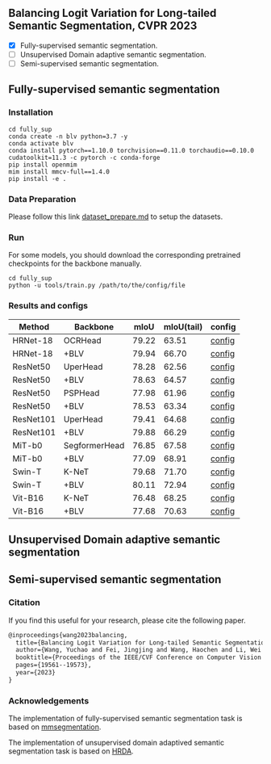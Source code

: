 ## Balancing Logit Variation for Long-tailed Semantic Segmentation, CVPR 2023

- [x] Fully-supervised semantic segmentation.
- [ ] Unsupervised Domain adaptive semantic segmentation.
- [ ] Semi-supervised semantic segmentation.

## Fully-supervised semantic segmentation


### Installation
```shell
cd fully_sup
conda create -n blv python=3.7 -y
conda activate blv
conda install pytorch==1.10.0 torchvision==0.11.0 torchaudio==0.10.0 cudatoolkit=11.3 -c pytorch -c conda-forge
pip install openmim
mim install mmcv-full==1.4.0
pip install -e .
```


### Data Preparation
Please follow this link [dataset_prepare.md](https://github.com/open-mmlab/mmsegmentation/blob/v0.23.0/docs/en/dataset_prepare.md#prepare-datasets) to setup the datasets.



### Run
For some models, you should download the corresponding pretrained checkpoints for the backbone manually.
```shell
cd fully_sup
python -u tools/train.py /path/to/the/config/file
```



### Results and configs
| Method    | Backbone  | mIoU | mIoU(tail) | config |
| ---- | ---- | ---- | ---- | ---- |
|HRNet-18| OCRHead|79.22|63.51|[config](./fully_sup/configs/ocrnet/ocrnet_hr18_512x1024_40k_cityscapes.py)|
|HRNet-18| +BLV|79.94|66.70|[config](./fully_sup/configs/ocrnet/ocrnet_hr18_512x1024_40k_cityscapes_blv.py)|
|ResNet50| UperHead|78.28|62.56|[config](./fully_sup/configs/upernet/upernet_r50_512x1024_40k_cityscapes.py)|
|ResNet50| +BLV|78.63|64.57|[config](./fully_sup/configs/upernet/upernet_r50_512x1024_40k_cityscapes_blv.py)|
|ResNet50| PSPHead|77.98|61.96|[config](./fully_sup/configs/pspnet/pspnet_r50-d8_512x1024_40k_cityscapes.py)|
|ResNet50| +BLV|78.53|63.34|[config](./fully_sup/configs/pspnet/pspnet_r50-d8_512x1024_40k_cityscapes_blv.py)|
|ResNet101| UperHead|79.41|64.68|[config](./fully_sup/configs/upernet/upernet_r101_512x1024_40k_cityscapes.py)|
|ResNet101| +BLV|79.88|66.29|[config](./fully_sup/configs/upernet/upernet_r101_512x1024_40k_cityscapes_blv.py)|
|MiT-b0| SegformerHead|76.85|67.58|[config](./fully_sup/configs/segformer/segformer_mit-b0_8x1_1024x1024_160k_cityscapes.py)|
|MiT-b0| +BLV|77.09|68.91|[config](./fully_sup/configs/segformer/segformer_mit-b0_8x1_1024x1024_160k_cityscapes_blv.py)|
|Swin-T| K-NeT|79.68|71.70|[config](./fully_sup/configs/knet/knet_s3_upernet_swin-t_8x2_512x1024_adamw_80k_cityscapes.py)|
|Swin-T| +BLV|80.11|72.94|[config](./fully_sup/configs/knet/knet_s3_upernet_swin-t_8x2_512x1024_adamw_80k_cityscapes_blv.py)|
|Vit-B16| K-NeT|76.48|68.25|[config](./fully_sup/configs/vit/upernet_vit-b16_mln_512x1024_80k_cityscapes.py)|
|Vit-B16| +BLV|77.68|70.63|[config](./fully_sup/configs/vit/upernet_vit-b16_mln_512x1024_80k_cityscapes_blv.py)|

## Unsupervised Domain adaptive semantic segmentation

## Semi-supervised semantic segmentation

### Citation
If you find this useful for your research, please cite the following paper.

```latex
@inproceedings{wang2023balancing,
  title={Balancing Logit Variation for Long-tailed Semantic Segmentation},
  author={Wang, Yuchao and Fei, Jingjing and Wang, Haochen and Li, Wei and Bao, Tianpeng and Wu, Liwei and Zhao, Rui and Shen, Yujun},
  booktitle={Proceedings of the IEEE/CVF Conference on Computer Vision and Pattern Recognition},
  pages={19561--19573},
  year={2023}
}
```

### Acknowledgements


The implementation of fully-supervised semantic segmentation task is based on [mmsegmentation](https://github.com/open-mmlab/mmsegmentation/tree/v0.23.0/mmseg).


The implementation of unsupervised domain adaptived semantic segmentation task is based on [HRDA](https://github.com/lhoyer/HRDA).